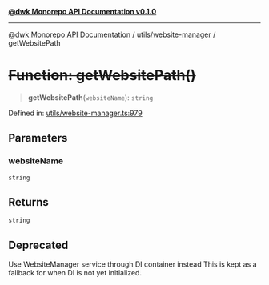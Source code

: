 [**@dwk Monorepo API Documentation v0.1.0**](../../../README.md)

---

[@dwk Monorepo API Documentation](../../../README.md) / [utils/website-manager](../README.md) / getWebsitePath

# ~~Function: getWebsitePath()~~

> **getWebsitePath**(`websiteName`): `string`

Defined in: [utils/website-manager.ts:979](https://github.com/Anglesite/anglesite/blob/97bc711271b9559b54e48a9e5995ecc7ba9204f9/anglesite/app/utils/website-manager.ts#L979)

## Parameters

### websiteName

`string`

## Returns

`string`

## Deprecated

Use WebsiteManager service through DI container instead
This is kept as a fallback for when DI is not yet initialized.
